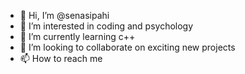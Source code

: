 - 👋 Hi, I’m @senasipahi
- 👀 I’m interested in coding and psychology
- 🌱 I’m currently learning c++
- 💞️ I’m looking to collaborate on exciting new projects
- 📫 How to reach me 

<!---
senasipahi/senasipahi is a ✨ special ✨ repository because its `README.md` (this file) appears on your GitHub profile.
You can click the Preview link to take a look at your changes.
--->
